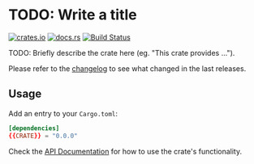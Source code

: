 # TODO: Write a title

[![crates.io](https://img.shields.io/crates/v/{{CRATE}}.svg)](https://crates.io/crates/{{CRATE}})
[![docs.rs](https://docs.rs/{{CRATE}}/badge.svg)](https://docs.rs/{{CRATE}}/)
[![Build Status](https://travis-ci.org/{{GH-USER}}/{{CRATE}}.svg?branch=master)](https://travis-ci.org/{{GH-USER}}/{{CRATE}})

TODO: Briefly describe the crate here (eg. "This crate provides ...").

Please refer to the [changelog](CHANGELOG.md) to see what changed in the last
releases.

## Usage

Add an entry to your `Cargo.toml`:

```toml
[dependencies]
{{CRATE}} = "0.0.0"
```

Check the [API Documentation](https://docs.rs/{{CRATE}}/) for how to use the
crate's functionality.
